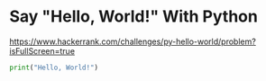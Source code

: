 # Say "Hello, World!" With Python

https://www.hackerrank.com/challenges/py-hello-world/problem?isFullScreen=true

```py
print("Hello, World!")
```
